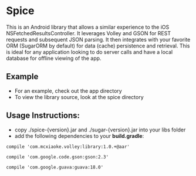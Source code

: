 # Spice
This is an Android library that allows a similar experience to the iOS NSFetchedResultsController. It leverages Volley and GSON for REST requests and subsequent JSON parsing. It then integrates with your favorite ORM (SugarORM by default) for data (cache) persistence and retrieval. This is ideal for any application looking to do server calls and have a local database for offline viewing of the app.

## Example
- For an example, check out the app directory
- To view the library source, look at the spice directory

## Usage Instructions: 
- copy ./spice-{version}.jar and ./sugar-{version}.jar into your libs folder
- add the following dependencies to your <b>build.gradle</b>:
  
<code>compile 'com.mcxiaoke.volley:library:1.0.+@aar'</code>

<code>compile 'com.google.code.gson:gson:2.3'</code>

<code>compile 'com.google.guava:guava:18.0'</code>
